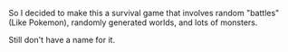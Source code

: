 So I decided to make this a survival game that involves random "battles" (Like Pokemon), randomly generated worlds, and lots of monsters.

Still don't have a name for it.
